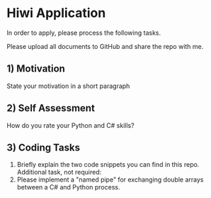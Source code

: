 # Hiwi Application

In order to apply, please process the following tasks.

Please upload all documents to GitHub and share the repo with me.


## 1) Motivation

State your motivation in a short paragraph

## 2) Self Assessment

How do you rate your Python and C# skills?

## 3) Coding Tasks

1. Briefly explain the two code snippets you can find in this repo.
Additional task, not required:
2. Please implement a "named pipe" for exchanging double arrays between a C# and Python process.
